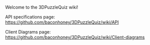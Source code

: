 Welcome to the 3DPuzzleQuiz wiki!

API specifications page: https://github.com/baconhoney/3DPuzzleQuiz/wiki/API

Client Diagrams page: https://github.com/baconhoney/3DPuzzleQuiz/wiki/Client-diagrams
